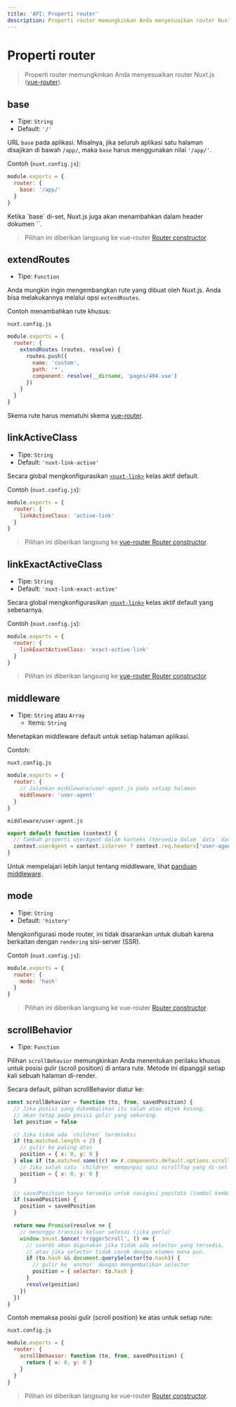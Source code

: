 ```yaml
---
title: 'API: Properti router'
description: Properti router memungkinkan Anda menyesuaikan router Nuxt.js.
---
```


# Properti router

> Properti router memungkinkan Anda menyesuaikan router Nuxt.js ([vue-router](https://router.vuejs.org/en/)).

## base

- Tipe: `String`
- Default: `'/'`

URL `base` pada aplikasi. Misalnya, jika seluruh aplikasi satu halaman disajikan di bawah `/app/`, maka `base` harus menggunakan nilai `'/app/'`.

Contoh (`nuxt.config.js`):

```js
module.exports = {
  router: {
    base: '/app/'
  }
}
```

<p class="Alert Alert-blue">Ketika `base` di-set, Nuxt.js juga akan menambahkan dalam header dokumen `<base href="%7B%7B%20router.base%20%7D%7D">`.</p>

> Pilihan ini diberikan langsung ke vue-router [Router constructor](https://router.vuejs.org/en/api/options.html).

## extendRoutes

- Tipe: `Function`

Anda mungkin ingin mengembangkan rute yang dibuat oleh Nuxt.js. Anda bisa melakukannya melalui opsi `extendRoutes`.

Contoh menambahkan rute khusus:

`nuxt.config.js`

```js
module.exports = {
  router: {
    extendRoutes (routes, resolve) {
      routes.push({
        name: 'custom',
        path: '*',
        component: resolve(__dirname, 'pages/404.vue')
      })
    }
  }
}
```

Skema rute harus mematuhi skema [vue-router](https://router.vuejs.org/en/).

## linkActiveClass

- Tipe: `String`
- Default: `'nuxt-link-active'`

Secara global mengkonfigurasikan [`<nuxt-link>`](/api/components-nuxt-link) kelas aktif default.

Contoh (`nuxt.config.js`):

```js
module.exports = {
  router: {
    linkActiveClass: 'active-link'
  }
}
```

> Pilihan ini diberikan langsung ke [vue-router Router constructor](https://router.vuejs.org/en/api/options.html).

## linkExactActiveClass

- Tipe: `String`
- Default: `'nuxt-link-exact-active'`

Secara global mengkonfigurasikan [`<nuxt-link>`](/api/components-nuxt-link) kelas aktif default yang sebenarnya.

Contoh (`nuxt.config.js`):

```js
module.exports = {
  router: {
    linkExactActiveClass: 'exact-active-link'
  }
}
```

> Pilihan ini diberikan langsung ke [vue-router Router constructor](https://router.vuejs.org/en/api/options.html).

## middleware

- Tipe: `String` atau `Array`
    - Items: `String`

Menetapkan middleware default untuk setiap halaman aplikasi.

Contoh:

`nuxt.config.js`

```js
module.exports = {
  router: {
    // Jalankan middleware/user-agent.js pada setiap halaman
    middleware: 'user-agent'
  }
}
```

`middleware/user-agent.js`

```js
export default function (context) {
  // Tambah properti userAgent dalam konteks (tersedia dalam `data` dan `fetch`)
  context.userAgent = context.isServer ? context.req.headers['user-agent'] : navigator.userAgent
}
```

Untuk mempelajari lebih lanjut tentang middleware, lihat [panduan middleware](/guide/routing#middleware).

## mode

- Tipe: `String`
- Default: `'history'`

Mengkonfigurasi mode router, ini tidak disarankan untuk diubah karena berkaitan dengan `rendering` sisi-server (SSR).

Contoh (`nuxt.config.js`):

```js
module.exports = {
  router: {
    mode: 'hash'
  }
}
```

> Pilihan ini diberikan langsung ke vue-router [Router constructor](https://router.vuejs.org/en/api/options.html).

## scrollBehavior

- Tipe: `Function`

Pilihan `scrollBehavior` memungkinkan Anda menentukan perilaku khusus untuk posisi gulir (scroll position) di antara rute. Metode ini dipanggil setiap kali sebuah halaman di-render.

Secara default, pilihan scrollBehavior diatur ke:

```js
const scrollBehavior = function (to, from, savedPosition) {
  // Jika posisi yang dikembalikan itu salah atau objek kosong,
  // akan tetap pada posisi gulir yang sekarang.
  let position = false

  // Jika tidak ada `children` terdeteksi
  if (to.matched.length < 2) {
    // gulir ke paling atas
    position = { x: 0, y: 0 }
  } else if (to.matched.some((r) => r.components.default.options.scrollToTop)) {
    // Jika salah satu `children` mempunyai opsi scrollTop yang di-set true
    position = { x: 0, y: 0 }
  }

  // savedPosition hanya tersedia untuk navigasi popstate (tombol kembali)
  if (savedPosition) {
    position = savedPosition
  }

  return new Promise(resolve => {
    // menunggu transisi keluar selesai (jika perlu)
    window.$nuxt.$once('triggerScroll', () => {
      // coords akan digunakan jika tidak ada selector yang tersedia,
      // atau jika selector tidak cocok dengan elemen mana pun.
      if (to.hash && document.querySelector(to.hash)) {
        // gulir ke `anchor` dengan mengembalikan selector
        position = { selector: to.hash }
      }
      resolve(position)
    })
  })
}
```

Contoh memaksa posisi gulir (scroll position) ke atas untuk setiap rute:

`nuxt.config.js`

```js
module.exports = {
  router: {
    scrollBehavior: function (to, from, savedPosition) {
      return { x: 0, y: 0 }
    }
  }
}
```

> Pilihan ini diberikan langsung ke vue-router [Router constructor](https://router.vuejs.org/en/api/options.html).
